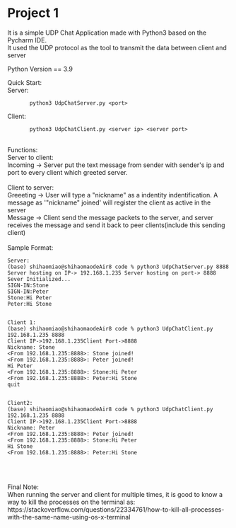 # Project 1
It is a simple UDP Chat Application made with Python3 based on the Pycharm IDE. <br />
It used the UDP protocol as the tool to transmit the data between client and server <br />

Python Version == 3.9<br />

Quick Start:<br />
Server:<br />
```
       python3 UdpChatServer.py <port> 
```

Client:<br />
```
       python3 UdpChatClient.py <server ip> <server port>
```
<br />
Functions:<br />
Server to client:<br />
Incoming -> Server put the text message from sender with sender's ip and port to every client which greeted server.<br />
<br />
Client to server:<br />
Greeeting -> User will type a "nickname" as a indentity indentification. A message as '"nickname" joined' will register the client as active in the server
<br />
Message -> Client send the message packets to the server, and server receives the message and send it back to peer clients(include this sending client)
<br />
<br />
Sample Format:<br />

```
Server:
(base) shihaomiao@shihaomaodeAir8 code % python3 UdpChatServer.py 8888
Server hosting on IP-> 192.168.1.235 Server hosting on port-> 8888
Sever Initialized...
SIGN-IN:Stone
SIGN-IN:Peter
Stone:Hi Peter
Peter:Hi Stone


Client 1:
(base) shihaomiao@shihaomaodeAir8 code % python3 UdpChatClient.py 192.168.1.235 8888
Client IP->192.168.1.235Client Port->8888
Nickname: Stone
<From 192.168.1.235:8888>: Stone joined!
<From 192.168.1.235:8888>: Peter joined!
Hi Peter   
<From 192.168.1.235:8888>: Stone:Hi Peter
<From 192.168.1.235:8888>: Peter:Hi Stone
quit


Client2:
(base) shihaomiao@shihaomaodeAir8 code % python3 UdpChatClient.py 192.168.1.235 8888
Client IP->192.168.1.235Client Port->8888
Nickname: Peter 
<From 192.168.1.235:8888>: Peter joined!
<From 192.168.1.235:8888>: Stone:Hi Peter
Hi Stone
<From 192.168.1.235:8888>: Peter:Hi Stone


```

<br />
<br />
Final Note:<br />
When running the server and client for multiple times, it is good to know a way to kill the processes on the terminal as:<br />
https://stackoverflow.com/questions/22334761/how-to-kill-all-processes-with-the-same-name-using-os-x-terminal<br />
<br />





